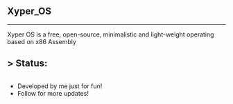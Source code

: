 ## Xyper_OS
___________

Xyper OS is a free, open-source, minimalistic and light-weight operating based on x86 Assembly

## > Status:

```This OS is at its initial stages many updates will come soon..
```

- Developed by me just for fun!
- Follow for more updates! 


